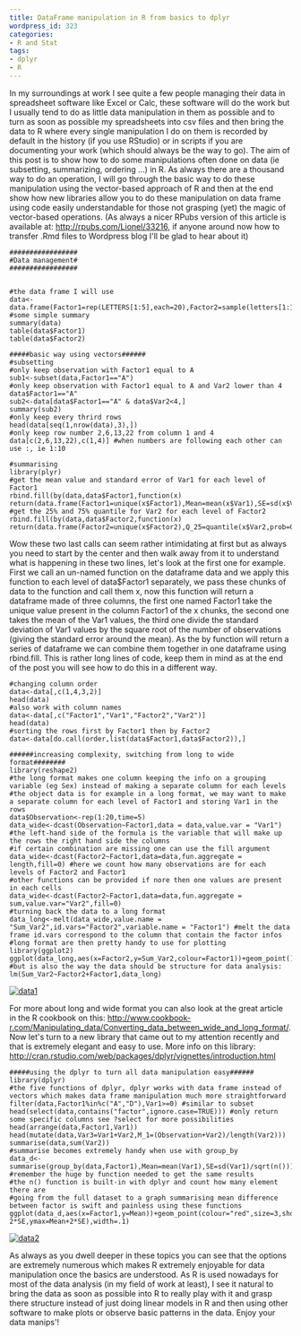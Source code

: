 ```yaml
---
title: DataFrame manipulation in R from basics to dplyr
wordpress_id: 323
categories:
- R and Stat
tags:
- dplyr
- R
---
```




In my surroundings at work I see quite a few people managing their data in spreadsheet software like Excel or Calc, these software will do the work but I usually tend to do as little data manipulation in them as possible and to turn as soon as possible my spreadsheets into csv files and then bring the data to R where every single manipulation I do on them is recorded by default in the history (if you use RStudio) or in scripts if you are documenting your work (which should always be the way to go). The aim of this post is to show how to do some manipulations often done on data (ie subsetting, summarizing, ordering ...) in R. As always there are a thousand way to do an operation, I will go through the basic way to do these manipulation using the vector-based approach of R and then at the end show how new libraries allow you to do these manipulation on data frame using code easily understandable for those not grasping (yet) the magic of vector-based operations. (As always a nicer RPubs version of this article is available at: http://rpubs.com/Lionel/33216, if anyone around now how to transfer .Rmd files to Wordpress blog I'll be glad to hear about it)

    
    #################
    #Data management#
    #################
    
    
    #the data frame I will use
    data<-data.frame(Factor1=rep(LETTERS[1:5],each=20),Factor2=sample(letters[1:10],100,replace=TRUE),Var1=rnorm(100,2,4),Var2=rpois(100,2))
    #some simple summary
    summary(data)
    table(data$Factor1)
    table(data$Factor2)
    
    #####basic way using vectors######
    #subsetting
    #only keep observation with Factor1 equal to A
    sub1<-subset(data,Factor1=="A")
    #only keep observation with Factor1 equal to A and Var2 lower than 4
    data$Factor1=="A"
    sub2<-data[data$Factor1=="A" & data$Var2<4,]
    summary(sub2)
    #only keep every thrird rows
    head(data[seq(1,nrow(data),3),])
    #only keep row number 2,6,13,22 from column 1 and 4
    data[c(2,6,13,22),c(1,4)] #when numbers are following each other can use :, ie 1:10
    
    #summarising
    library(plyr)
    #get the mean value and standard error of Var1 for each level of Factor1
    rbind.fill(by(data,data$Factor1,function(x) return(data.frame(Factor1=unique(x$Factor1),Mean=mean(x$Var1),SE=sd(x$Var1)/sqrt(length(x$Var1))))))
    #get the 25% and 75% quantile for Var2 for each level of Factor2
    rbind.fill(by(data,data$Factor2,function(x) return(data.frame(Factor2=unique(x$Factor2),Q_25=quantile(x$Var2,prob=0.25),Q_75=quantile(x$Var2,prob=0.75)))))
    


Wow these two last calls can seem rather intimidating at first but as always you need to start by the center and then walk away from it to understand what is happening in these two lines, let's look at the first one for example. First we call an un-named function on the dataframe data and we apply this function to each level of data$Factor1 separately, we pass these chunks of data to the function and call them x, now this function will return a dataframe made of three columns, the first one named Factor1 take the unique value present in the column Factor1 of the x chunks, the second one takes the mean of the Var1 values, the third one divide the standard deviation of Var1 values by the square root of the number of observations (giving the standard error around the mean). As the by function will return a series of dataframe we can combine them together in one dataframe using rbind.fill. This is rather long lines of code, keep them in mind as at the end of the post you will see how to do this in a different way.

    
    #changing column order
    data<-data[,c(1,4,3,2)]
    head(data)
    #also work with column names
    data<-data[,c("Factor1","Var1","Factor2","Var2")]
    head(data)
    #sorting the rows first by Factor1 then by Factor2
    data<-data[do.call(order,list(data$Factor1,data$Factor2)),]
    
    ######increasing complexity, switching from long to wide format########
    library(reshape2)
    #the long format makes one column keeping the info on a grouping variable (eg Sex) instead of making a separate column for each levels
    #the object data is for example in a long format, we may want to make a separate column for each level of Factor1 and storing Var1 in the rows
    data$Observation<-rep(1:20,time=5)
    data_wide<-dcast(Observation~Factor1,data = data,value.var = "Var1") #the left-hand side of the formula is the variable that will make up the rows the right hand side the columns
    #if certain combination are missing one can use the fill argument
    data_wide<-dcast(Factor2~Factor1,data=data,fun.aggregate = length,fill=0) #here we count how many observations are for each levels of Factor2 and Factor1
    #other functions can be provided if nore then one values are present in each cells
    data_wide<-dcast(Factor2~Factor1,data=data,fun.aggregate = sum,value.var="Var2",fill=0)
    #turning back the data to a long format
    data_long<-melt(data_wide,value.name = "Sum_Var2",id.vars="Factor2",variable.name = "Factor1") #melt the data frame id.vars correspond to the column that contain the factor infos
    #long format are then pretty handy to use for plotting
    library(ggplot2)
    ggplot(data_long,aes(x=Factor2,y=Sum_Var2,colour=Factor1))+geom_point()
    #but is also the way the data should be structure for data analysis:
    lm(Sum_Var2~Factor2+Factor1,data_long)
    


[![data1](https://biologyforfun.files.wordpress.com/2014/10/data1.png)](https://biologyforfun.files.wordpress.com/2014/10/data1.png)

For more about long and wide format you can also look at the great article in the R cookbook on this: http://www.cookbook-r.com/Manipulating_data/Converting_data_between_wide_and_long_format/.
Now let's turn to a new library that came out to my attention recently and that is extremely elegant and easy to use. More info on this library: http://cran.rstudio.com/web/packages/dplyr/vignettes/introduction.html

    
    #####using the dplyr to turn all data manipulation easy######
    library(dplyr)
    #the five functions of dplyr, dplyr works with data frame instead of vectors which makes data frame manipulation much more straightforward
    filter(data,Factor1%in%c("A","D"),Var1>=0) #similar to subset
    head(select(data,contains("factor",ignore.case=TRUE))) #only return some specific columns see ?select for more possibilities
    head(arrange(data,Factor1,Var1))
    head(mutate(data,Var3=Var1+Var2,M_1=(Observation+Var2)/length(Var2)))
    summarise(data,sum(Var2))
    #summarise becomes extremely handy when use with group_by
    data_d<-summarise(group_by(data,Factor1),Mean=mean(Var1),SE=sd(Var1)/sqrt(n())) #remember the huge by function needed to get the same results
    #the n() function is built-in with dplyr and count how many element there are
    #going from the full dataset to a graph summarising mean difference between factor is swift and painless using these functions
    ggplot(data_d,aes(x=Factor1,y=Mean))+geom_point(colour="red",size=3,show_guide=FALSE)+geom_errorbar(aes(ymin=Mean-2*SE,ymax=Mean+2*SE),width=.1)
    


[![data2](https://biologyforfun.files.wordpress.com/2014/10/data2.png)](https://biologyforfun.files.wordpress.com/2014/10/data2.png)

As always as you dwell deeper in these topics you can see that the options are extremely numerous which makes R extremely enjoyable for data manipulation once the basics are understood. As R is used nowadays for most of the data analysis (in my field of work at least), I see it natural to bring the data as soon as possible into R to really play with it and grasp there structure instead of just doing linear models in R and then using other software to make plots or observe basic patterns in the data. Enjoy your data manips'!
